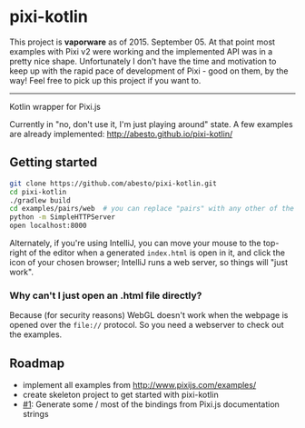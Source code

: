 # pixi-kotlin

This project is **vaporware** as of 2015. September 05. At that point most examples with Pixi v2 were working and the implemented API was in a pretty nice shape. Unfortunately I don't have the time and motivation to keep up with the rapid pace of development of Pixi - good on them, by the way! Feel free to pick up this project if you want to.

----------------------

Kotlin wrapper for Pixi.js

Currently in "no, don't use it, I'm just playing around" state. A few examples are already implemented: http://abesto.github.io/pixi-kotlin/

## Getting started

```sh
git clone https://github.com/abesto/pixi-kotlin.git
cd pixi-kotlin
./gradlew build
cd examples/pairs/web  # you can replace "pairs" with any other of the subprojects
python -m SimpleHTTPServer
open localhost:8000
```

Alternately, if you're using IntelliJ, you can move your mouse to the top-right of the editor when a generated `index.html` is open in it, and click the icon of your chosen browser; IntelliJ runs a web server, so things will "just work".

### Why can't I just open an .html file directly?

Because (for security reasons) WebGL doesn't work when the webpage is opened over the `file://` protocol. So you
need a webserver to check out the examples.

## Roadmap

 - implement all examples from http://www.pixijs.com/examples/
 - create skeleton project to get started with pixi-kotlin
 - [#1](https://github.com/abesto/pixi-kotlin/issues/1): Generate some / most of the bindings from Pixi.js documentation strings
